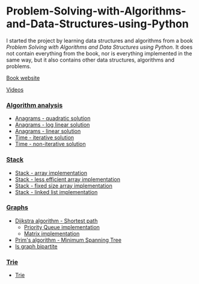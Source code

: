 # Problem-Solving-with-Algorithms-and-Data-Structures-using-Python

I started the project by learning data structures and algorithms from a book *Problem Solving with Algorithms and Data Structures using Python*.
It does not contain everything from the book, 
nor is everything implemented in the same way,
but it also contains other data structures, algorithms and problems.

[Book website](https://runestone.academy/runestone/books/published/pythonds/index.html)

[Videos](https://teklern.blogspot.com/p/blog-page.html)

### [Algorithm analysis](https://github.com/ivanmmarkovic/Problem-Solving-with-Algorithms-and-Data-Structures-using-Python/tree/master/analysis)
- [Anagrams - quadratic solution](https://github.com/ivanmmarkovic/Problem-Solving-with-Algorithms-and-Data-Structures-using-Python/blob/master/analysis/anagrams-quadratic-solution.py)
- [Anagrams - log linear solution](https://github.com/ivanmmarkovic/Problem-Solving-with-Algorithms-and-Data-Structures-using-Python/blob/master/analysis/anagrams-loglinear-solution.py)
- [Anagrams - linear solution](https://github.com/ivanmmarkovic/Problem-Solving-with-Algorithms-and-Data-Structures-using-Python/blob/master/analysis/anagrams-linear-solution.py)
- [Time - iterative solution](https://github.com/ivanmmarkovic/Problem-Solving-with-Algorithms-and-Data-Structures-using-Python/blob/master/analysis/time-iterative-approach.py)
- [Time - non-iterative solution](https://github.com/ivanmmarkovic/Problem-Solving-with-Algorithms-and-Data-Structures-using-Python/blob/master/analysis/time-noniterative-approach.py)

### [Stack](https://github.com/ivanmmarkovic/Problem-Solving-with-Algorithms-and-Data-Structures-using-Python/tree/master/stack)
- [Stack - array implementation](https://github.com/ivanmmarkovic/Problem-Solving-with-Algorithms-and-Data-Structures-using-Python/blob/master/stack/stack-array-impl.py)
- [Stack - less efficient array implementation](https://github.com/ivanmmarkovic/Problem-Solving-with-Algorithms-and-Data-Structures-using-Python/blob/master/stack/stack-array-impl-less-efficient.py)
- [Stack - fixed size array implementation](https://github.com/ivanmmarkovic/Problem-Solving-with-Algorithms-and-Data-Structures-using-Python/blob/master/stack/stack-fixed-size-array-impl.py)
- [Stack - linked list implementation](https://github.com/ivanmmarkovic/Problem-Solving-with-Algorithms-and-Data-Structures-using-Python/blob/master/stack/stack-linked-list-impl.py)

### [Graphs](https://github.com/ivanmmarkovic/Problem-Solving-with-Algorithms-and-Data-Structures-using-Python/tree/master/graphs)
- [Dijkstra algorithm - Shortest path](https://github.com/ivanmmarkovic/Problem-Solving-with-Algorithms-and-Data-Structures-using-Python/tree/master/graphs/dijkstra)
    - [Priority Queue implementation](https://github.com/ivanmmarkovic/Problem-Solving-with-Algorithms-and-Data-Structures-using-Python/tree/master/graphs/dijkstra/priority-queue-impl-adjacency-map)
    - [Matrix implementation](https://github.com/ivanmmarkovic/Problem-Solving-with-Algorithms-and-Data-Structures-using-Python/tree/master/graphs/dijkstra/matrix-impl)
- [Prim's algorithm - Minimum Spanning Tree](https://github.com/ivanmmarkovic/Problem-Solving-with-Algorithms-and-Data-Structures-using-Python/tree/master/graphs/prims-algorithm)
- [Is graph bipartite](https://github.com/ivanmmarkovic/Problem-Solving-with-Algorithms-and-Data-Structures-using-Python/tree/master/graphs/is-graph-bipartite)

### [Trie](https://github.com/ivanmmarkovic/Problem-Solving-with-Algorithms-and-Data-Structures-using-Python/tree/master/trie)
- [Trie](https://github.com/ivanmmarkovic/Problem-Solving-with-Algorithms-and-Data-Structures-using-Python/tree/master/trie)